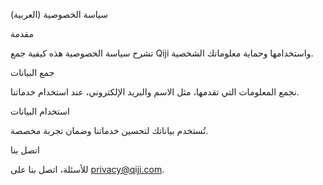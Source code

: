 سياسة الخصوصية (العربية)

مقدمة

تشرح سياسة الخصوصية هذه كيفية جمع Qiji واستخدامها وحماية معلوماتك الشخصية.

جمع البيانات

نجمع المعلومات التي تقدمها، مثل الاسم والبريد الإلكتروني، عند استخدام خدماتنا.

استخدام البيانات

تُستخدم بياناتك لتحسين خدماتنا وضمان تجربة مخصصة.

اتصل بنا

للأسئلة، اتصل بنا على privacy@qiji.com.
